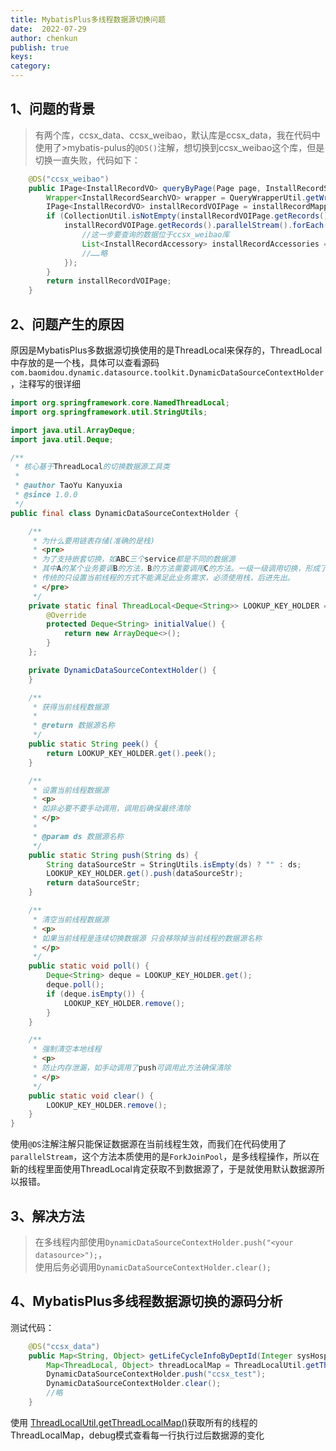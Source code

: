 ```yaml
---
title: MybatisPlus多线程数据源切换问题
date:  2022-07-29
author: chenkun
publish: true
keys:
category:
---
```


## 1、问题的背景

> 有两个库，ccsx_data、ccsx_weibao，默认库是ccsx_data，我在代码中使用了>mybatis-pulus的`@DS()`注解，想切换到ccsx_weibao这个库，但是切换一直失败，代码如下：

```java
	@DS("ccsx_weibao")
	public IPage<InstallRecordVO> queryByPage(Page page, InstallRecordSearchVO installRecordSearchVO, DataScope dataScope) {
		Wrapper<InstallRecordSearchVO> wrapper = QueryWrapperUtil.getWrapper(installRecordSearchVO);
		IPage<InstallRecordVO> installRecordVOIPage = installRecordMapper.queryPageByDataScope(page, wrapper, dataScope);
		if (CollectionUtil.isNotEmpty(installRecordVOIPage.getRecords())) {
			installRecordVOIPage.getRecords().parallelStream().forEach(installRecordVO -> {
                //这一步要查询的数据位于ccsx_weibao库
				List<InstallRecordAccessory> installRecordAccessories = installRecordAccessoryMapper.queryByHostId(installRecordVO.getId());
                //……略  
			});
		}
		return installRecordVOIPage;
	}
```

## 2、问题产生的原因
原因是MybatisPlus多数据源切换使用的是ThreadLocal来保存的，ThreadLocal中存放的是一个栈，具体可以查看源码`com.baomidou.dynamic.datasource.toolkit.DynamicDataSourceContextHolder`，注释写的很详细
```java
import org.springframework.core.NamedThreadLocal;
import org.springframework.util.StringUtils;

import java.util.ArrayDeque;
import java.util.Deque;

/**
 * 核心基于ThreadLocal的切换数据源工具类
 *
 * @author TaoYu Kanyuxia
 * @since 1.0.0
 */
public final class DynamicDataSourceContextHolder {

    /**
     * 为什么要用链表存储(准确的是栈)
     * <pre>
     * 为了支持嵌套切换，如ABC三个service都是不同的数据源
     * 其中A的某个业务要调B的方法，B的方法需要调用C的方法。一级一级调用切换，形成了链。
     * 传统的只设置当前线程的方式不能满足此业务需求，必须使用栈，后进先出。
     * </pre>
     */
    private static final ThreadLocal<Deque<String>> LOOKUP_KEY_HOLDER = new NamedThreadLocal<Deque<String>>("dynamic-datasource") {
        @Override
        protected Deque<String> initialValue() {
            return new ArrayDeque<>();
        }
    };

    private DynamicDataSourceContextHolder() {
    }

    /**
     * 获得当前线程数据源
     *
     * @return 数据源名称
     */
    public static String peek() {
        return LOOKUP_KEY_HOLDER.get().peek();
    }

    /**
     * 设置当前线程数据源
     * <p>
     * 如非必要不要手动调用，调用后确保最终清除
     * </p>
     *
     * @param ds 数据源名称
     */
    public static String push(String ds) {
        String dataSourceStr = StringUtils.isEmpty(ds) ? "" : ds;
        LOOKUP_KEY_HOLDER.get().push(dataSourceStr);
        return dataSourceStr;
    }

    /**
     * 清空当前线程数据源
     * <p>
     * 如果当前线程是连续切换数据源 只会移除掉当前线程的数据源名称
     * </p>
     */
    public static void poll() {
        Deque<String> deque = LOOKUP_KEY_HOLDER.get();
        deque.poll();
        if (deque.isEmpty()) {
            LOOKUP_KEY_HOLDER.remove();
        }
    }

    /**
     * 强制清空本地线程
     * <p>
     * 防止内存泄漏，如手动调用了push可调用此方法确保清除
     * </p>
     */
    public static void clear() {
        LOOKUP_KEY_HOLDER.remove();
    }
}
```

使用`@DS`注解注解只能保证数据源在当前线程生效，而我们在代码使用了`parallelStream`，这个方法本质使用的是`ForkJoinPool`，是多线程操作，所以在新的线程里面使用ThreadLocal肯定获取不到数据源了，于是就使用默认数据源所以报错。

## 3、解决方法
> 在多线程内部使用`DynamicDataSourceContextHolder.push("<your datasource>");`，  
> 使用后务必调用`DynamicDataSourceContextHolder.clear();`


## 4、MybatisPlus多线程数据源切换的源码分析
测试代码：
```java
	@DS("ccsx_data")
	public Map<String, Object> getLifeCycleInfoByDeptId(Integer sysHospitalDeptId) {
		Map<ThreadLocal, Object> threadLocalMap = ThreadLocalUtil.getThreadLocalMap();
		DynamicDataSourceContextHolder.push("ccsx_test");
		DynamicDataSourceContextHolder.clear();
        //略
    }
```
使用 [ThreadLocalUtil.getThreadLocalMap()](https://chensino.github.io/docs/java/advance/ThreadLocal.html)获取所有的线程的ThreadLocalMap，debug模式查看每一行执行过后数据源的变化
